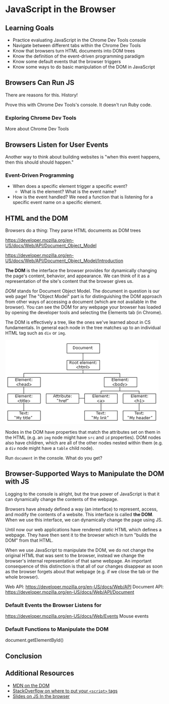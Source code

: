 # JavaScript in the Browser

## Learning Goals

- Practice evaluating JavaScript in the Chrome Dev Tools console
- Navigate between different tabs within the Chrome Dev Tools
- Know that browsers turn HTML documents into DOM trees
- Know the definition of the event-driven programming paradigm
- Know some default events that the browser triggers
- Know some ways to do basic manipulation of the DOM in JavaScript

## Browsers Can Run JS

There are reasons for this. History!

Prove this with Chrome Dev Tools's console. It doesn't run Ruby code.

### Exploring Chrome Dev Tools

More about Chrome Dev Tools

## Browsers Listen for User Events

Another way to think about building websites is "when this event happens, then this should should happen."

### Event-Driven Programming

- When does a specific element trigger a specific event?
  - What is the element? What is the event name?
- How is the event handled? We need a function that is listening for a specific event name on a specific element.

## HTML and the DOM

Browsers do a thing: They parse HTML documents as DOM trees

https://developer.mozilla.org/en-US/docs/Web/API/Document_Object_Model

https://developer.mozilla.org/en-US/docs/Web/API/Document_Object_Model/Introduction

**The DOM** is the interface the browser provides for dynamically changing the page's content, behavior, and appearance. We can think of it as a representation of the site's content that the browser gives us.

_DOM_ stands for Document Object Model. The document in question is our web page! The "Object Model" part is for distinguishing the DOM approach from other ways of accessing a document (which are not available in the browser). You can see the DOM for any webpage your browser has loaded by opening the developer tools and selecting the Elements tab (in Chrome).

The DOM is effectively a tree, like the ones we've learned about in CS fundamentals. In general each node in the tree matches up to an individual HTML tag such as `div` or `img`.

![dom as represented as a tree](images/dom.gif)

Nodes in the DOM have properties that match the attributes set on them in the HTML (e.g. an `img` node might have `src` and `id` properties). DOM nodes also have children, which are all of the other nodes nested within them (e.g. a `div` node might have a `table` child node).

Run `document` in the console. What do you get?

## Browser-Supported Ways to Manipulate the DOM with JS

Logging to the console is alright, but the true power of JavaScript is that it can dynamically change the contents of the webpage.

Browsers have already defined a way (an interface) to represent, access, and modify the contents of a website. This interface is called **the DOM**. When we use this interface, we can dynamically change the page using JS.

Until now our web applications have rendered _static_ HTML which defines a webpage. They have then sent it to the browser which in turn "builds the DOM" from that HTML.

When we use JavaScript to manipulate the DOM, we do not change the original HTML that was sent to the browser, instead we change the browser's internal representation of that same webpage. An important consequence of this distinction is that all of our changes disappear as soon as the browser forgets about that webpage (e.g. if we close the tab or the whole browser).

Web API: https://developer.mozilla.org/en-US/docs/Web/API
Document API: https://developer.mozilla.org/en-US/docs/Web/API/Document

### Default Events the Browser Listens for

https://developer.mozilla.org/en-US/docs/Web/Events
Mouse events

### Default Functions to Manipulate the DOM

document.getElementById()

## Conclusion


## Additional Resources
* [MDN on the DOM](https://developer.mozilla.org/en-US/docs/Web/API/Document_Object_Model/Introduction)
* [StackOverflow on where to put your `<script>` tags](http://stackoverflow.com/questions/436411/where-is-the-best-place-to-put-script-tags-in-html-markup)
*  [Slides on JS In the browser](https://docs.google.com/presentation/d/1GPTn6W0QeEyquCxBJFj-E9W-i-MgXsBytA4xtCCW6Q4/edit#slide=id.g195ed98213_0_86)

